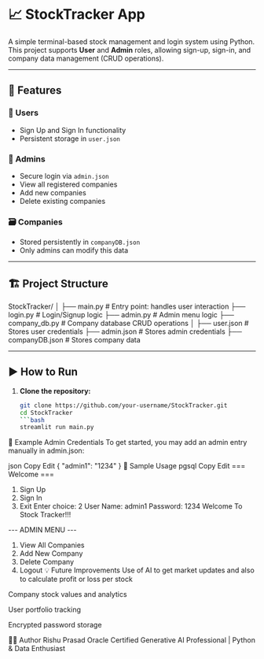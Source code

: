 # 📈 StockTracker App

A simple terminal-based stock management and login system using Python. This project supports **User** and **Admin** roles, allowing sign-up, sign-in, and company data management (CRUD operations).

---

## 🧠 Features

### 👤 Users
- Sign Up and Sign In functionality
- Persistent storage in `user.json`

### 🔐 Admins
- Secure login via `admin.json`
- View all registered companies
- Add new companies
- Delete existing companies

### 🗃 Companies
- Stored persistently in `companyDB.json`
- Only admins can modify this data

---

## 🏗️ Project Structure

StockTracker/
│
├── main.py # Entry point: handles user interaction
├── login.py # Login/Signup logic
├── admin.py # Admin menu logic
├── company_db.py # Company database CRUD operations
│
├── user.json # Stores user credentials
├── admin.json # Stores admin credentials
├── companyDB.json # Stores company data

---

## ▶️ How to Run

1. **Clone the repository:**
   ```bash
   git clone https://github.com/your-username/StockTracker.git
   cd StockTracker
   ```bash
   streamlit run main.py
📄 Example Admin Credentials
To get started, you may add an admin entry manually in admin.json:

json
Copy
Edit
{
  "admin1": "1234"
}
🧪 Sample Usage
pgsql
Copy
Edit
=== Welcome ===
1. Sign Up
2. Sign In
3. Exit
Enter choice: 2
User Name: admin1
Password: 1234
Welcome To Stock Tracker!!!

--- ADMIN MENU ---
1. View All Companies
2. Add New Company
3. Delete Company
4. Logout
💡 Future Improvements
Use of AI to get market updates and also to calculate profit or loss per stock

Company stock values and analytics

User portfolio tracking

Encrypted password storage

🧑‍💻 Author
Rishu Prasad
Oracle Certified Generative AI Professional | Python & Data Enthusiast
